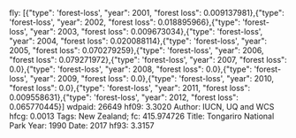 fly: [{"type": 'forest-loss', "year": 2001, "forest loss": 0.009137981},{"type": 'forest-loss', "year": 2002, "forest loss": 0.018895966},{"type": 'forest-loss', "year": 2003, "forest loss": 0.009673034},{"type": 'forest-loss', "year": 2004, "forest loss": 0.020088114},{"type": 'forest-loss', "year": 2005, "forest loss": 0.070279259},{"type": 'forest-loss', "year": 2006, "forest loss": 0.079271972},{"type": 'forest-loss', "year": 2007, "forest loss": 0.0},{"type": 'forest-loss', "year": 2008, "forest loss": 0.0},{"type": 'forest-loss', "year": 2009, "forest loss": 0.0},{"type": 'forest-loss', "year": 2010, "forest loss": 0.0},{"type": 'forest-loss', "year": 2011, "forest loss": 0.009558631},{"type": 'forest-loss', "year": 2012, "forest loss": 0.065770445}]
wdpaid: 26649
hf09: 3.3020
Author: IUCN, UQ and WCS
hfcg: 0.0013
Tags: New Zealand;
fc: 415.974726
Title: Tongariro National Park
Year: 1990
Date: 2017
hf93: 3.3157
